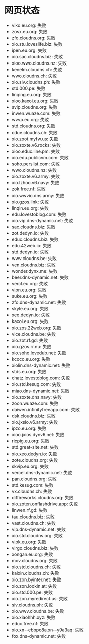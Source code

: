 # 网页状态
- viko.eu.org: 失败
- zosx.eu.org: 失败
- zfo.cloudns.org: 失败
- xio.stu.loveslife.biz: 失败
- ipen.eu.org: 失败
- xio.sac.cloudns.biz: 失败
- xioo.wwo.cloudns.nz: 失败
- kenelm.cloudns.ch: 失败
- wwo.cloudns.ch: 失败
- xio.siv.cloudns.ph: 失败
- std.000.pe: 失败
- linqing.eu.org: 失败
- xioo.kaxoi.eu.org: 失败
- svip.cloudns.org: 失败
- inwen.wuaze.com: 失败
- wvvp.eu.org: 失败
- std.cloudns.org: 失败
- cdue.cloudns.ch: 失败
- xio.zoot.myfw.us: 失败
- xio.zoxte.v6.rocks: 失败
- xioo.educ.line.pm: 失败
- xio.edu.publicvm.com: 失败
- soho.perslist.com: 失败
- wwo.cloudns.nz: 失败
- xio.zoxte.v6.army: 失败
- xio.lzhoo.v6.navy: 失败
- zok.free.nf: 失败
- xio.wwvio.dns.army: 失败
- xio.gzos.link: 失败
- linqin.eu.org: 失败
- edu.lovestoblog.com: 失败
- xio.vip.dns-dynamic.net: 失败
- sac.cloudns.biz: 失败
- zot.dedyn.io: 失败
- educ.cloudns.biz: 失败
- edu.42web.io: 失败
- std.dedyn.io: 失败
- wwv.cloudns.be: 失败
- ven.cloudns.biz: 失败
- wonder.dynx.me: 失败
- beer.dns-dynamic.net: 失败
- vercl.eu.org: 失败
- vipn.eu.org: 失败
- suke.eu.org: 失败
- zfo.dns-dynamic.net: 失败
- skyle.eu.org: 失败
- xeo.dedyn.io: 失败
- kaxoi.eu.org: 失败
- xio.zos.22web.org: 失败
- vice.cloudns.be: 失败
- xio.zot.rf.gd: 失败
- xio.gzos.rr.nu: 失败
- xio.soho.lovedub.net: 失败
- kcoco.eu.org: 失败
- xiolin.dns-dynamic.net: 失败
- stds.eu.org: 失败
- chatz.lovestoblog.com: 失败
- xio.std.kesug.com: 失败
- miao.dns-dynamic.net: 失败
- xio.zoxte.dns.navy: 失败
- zoon.wuaze.com: 失败
- daiwen.infinityfreeapp.com: 失败
- dsk.cloudns.biz: 失败
- xio.jxsio.v6.army: 失败
- ipzo.eu.org: 失败
- xioo.jxios.dynv6.net: 失败
- ricpig.eu.org: 失败
- std.great-site.net: 失败
- xio.xeo.dedyn.io: 失败
- zote.cloudns.org: 失败
- skvip.eu.org: 失败
- vercel.dns-dynamic.net: 失败
- pan.cloudns.org: 失败
- std.kesug.com: 失败
- vx.cloudns.ch: 失败
- diffireworks.cloudns.org: 失败
- xio.zoten.onflashdrive.app: 失败
- linwen.rf.gd: 失败
- tau.cloudns.biz: 失败
- vast.cloudns.ch: 失败
- vip.dns-dynamic.net: 失败
- xio.std.cloudns.org: 失败
- vipk.eu.org: 失败
- virgo.cloudns.biz: 失败
- xongan.eu.org: 失败
- mov.cloudns.org: 失败
- xio.std.cloudns.ch: 失败
- kaixin.cloudns.ch: 失败
- xio.zon.byinter.net: 失败
- xio.zon.lookin.at: 失败
- xio.std.000.pe: 失败
- xio.zon.myredirect.us: 失败
- siv.cloudns.ph: 失败
- xio.wwv.cloudns.be: 失败
- xio.xiaohhh.xyz: 失败
- educ.free.nf: 失败
- xio.xn--ebbpo8a.xn--y9a3aq: 失败
- fox.dns-dynamic.net: 失败
